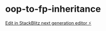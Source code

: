 # oop-to-fp-inheritance

[Edit in StackBlitz next generation editor ⚡️](https://stackblitz.com/~/github.com/gionkunz/oop-to-fp-inheritance)